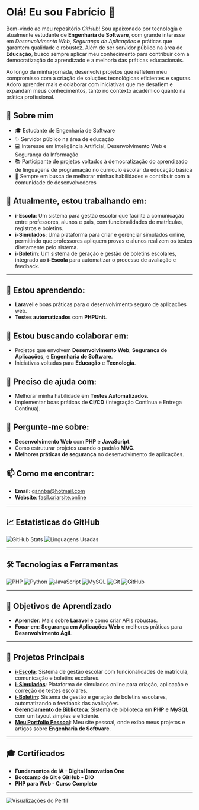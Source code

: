 <!--
**fasmedeiros/fasmedeiros** is a ✨ _special_ ✨ repository because its `README.md` (this file) appears on your GitHub profile.

Here are some ideas to get you started:

- 🔭 I’m currently working on ...
- 🌱 I’m currently learning ...
- 👯 I’m looking to collaborate on ...
- 🤔 I’m looking for help with ...
- 💬 Ask me about ...
- 📫 How to reach me: ...
- 😄 Pronouns: ...
- ⚡ Fun fact: ...
-->

# Olá! Eu sou Fabrício 👋

Bem-vindo ao meu repositório *GitHub*! Sou apaixonado por tecnologia e atualmente estudante de **Engenharia de Software**, com grande interesse em *Desenvolvimento Web*, *Segurança de Aplicações* e práticas que garantem qualidade e robustez. Além de ser servidor público na área de **Educação**, busco sempre aplicar meu conhecimento para contribuir com a democratização do aprendizado e a melhoria das práticas educacionais.

Ao longo da minha jornada, desenvolvi projetos que refletem meu compromisso com a criação de soluções tecnológicas eficientes e seguras. Adoro aprender mais e colaborar com iniciativas que me desafiem e expandam meus conhecimentos, tanto no contexto acadêmico quanto na prática profissional.

## 🚀 Sobre mim

- 🎓 Estudante de Engenharia de Software
- ✨ Servidor público na área de educação
- 💻 Interesse em Inteligência Artificial, Desenvolvimento Web e Segurança da Informação
- 📚 Participante de projetos voltados à democratização do aprendizado de linguagens de programação no currículo escolar da educação básica
- 🎯 Sempre em busca de melhorar minhas habilidades e contribuir com a comunidade de desenvolvedores



## 🔭 Atualmente, estou trabalhando em:
- **i-Escola**: Um sistema para gestão escolar que facilita a comunicação entre professores, alunos e pais, com funcionalidades de matrículas, registros e boletins.
- **i-Simulados**: Uma plataforma para criar e gerenciar simulados online, permitindo que professores apliquem provas e alunos realizem os testes diretamente pelo sistema.
- **i-Boletim**: Um sistema de geração e gestão de boletins escolares, integrado ao **i-Escola** para automatizar o processo de avaliação e feedback.

---

## 🌱 Estou aprendendo:
- **Laravel** e boas práticas para o desenvolvimento seguro de aplicações web.
- **Testes automatizados** com **PHPUnit**.

## 📌 Estou buscando colaborar em:
- Projetos que envolvem **Desenvolvimento Web**, **Segurança de Aplicações**, e **Engenharia de Software**.
- Iniciativas voltadas para **Educação** e **Tecnologia**.

## 🤔 Preciso de ajuda com:
- Melhorar minha habilidade em **Testes Automatizados**.
- Implementar boas práticas de **CI/CD** (Integração Contínua e Entrega Contínua).

## 💬 Pergunte-me sobre:
- **Desenvolvimento Web** com **PHP** e **JavaScript**.
- Como estruturar projetos usando o padrão **MVC**.
- **Melhores práticas de segurança** no desenvolvimento de aplicações.

## 📫 Como me encontrar:
- **Email**: gannba@hotmail.com
- **Website**: [fasil.criarsite.online](https://www.fasil.criarsite.online/)

---

## 📈 Estatísticas do GitHub

![GitHub Stats](https://github-readme-stats.vercel.app/api?username=fasmedeiros&show_icons=true&theme=radical)
![Linguagens Usadas](https://github-readme-stats.vercel.app/api/top-langs/?username=fasmedeiros&layout=compact&theme=radical)

---

## 🛠️ Tecnologias e Ferramentas

![PHP](https://img.shields.io/badge/PHP-777BB4?style=for-the-badge&logo=php&logoColor=white)
![Python](https://img.shields.io/badge/Python-3670A0?style=for-the-badge&logo=python&logoColor=ffdd54)
![JavaScript](https://img.shields.io/badge/JavaScript-323330?style=for-the-badge&logo=javascript&logoColor=F7DF1E)
![MySQL](https://img.shields.io/badge/MySQL-005C84?style=for-the-badge&logo=mysql&logoColor=white)
![Git](https://img.shields.io/badge/Git-F05032?style=for-the-badge&logo=git&logoColor=white)
![GitHub](https://img.shields.io/badge/GitHub-181717?style=for-the-badge&logo=github&logoColor=white)

---

## 📘 Objetivos de Aprendizado

- **Aprender**: Mais sobre **Laravel** e como criar APIs robustas.
- **Focar em**: **Segurança em Aplicações Web** e melhores práticas para **Desenvolvimento Ágil**.

---

## 🚀 Projetos Principais

- **[i-Escola](https://www.fasil.criarsite.online/i-School/)**: Sistema de gestão escolar com funcionalidades de matrícula, comunicação e boletins escolares.
- **[i-Simulados](https://www.fasil.criarsite.online/i-Practice)**: Plataforma de simulados online para criação, aplicação e correção de testes escolares.
- **[i-Boletim](https://www.fasil.criarsite.online/i-Grade)**: Sistema de gestão e geração de boletins escolares, automatizando o feedback das avaliações.
- **[Gerenciamento de Biblioteca](https://www.fasil.criarsite.online/i-Library/)**: Sistema de biblioteca em **PHP** e **MySQL** com um layout simples e eficiente.
- **[Meu Portfolio Pessoal](https://www.fasil.criarsite.online/)**: Meu site pessoal, onde exibo meus projetos e artigos sobre **Engenharia de Software**.

---

## 🎓 Certificados

- **Fundamentos de IA - Digital Innovation One**
- **Bootcamp de Git e GitHub - DIO**
- **PHP para Web - Curso Completo**

---

![Visualizações do Perfil](https://komarev.com/ghpvc/?username=seuusuario&color=blue)
